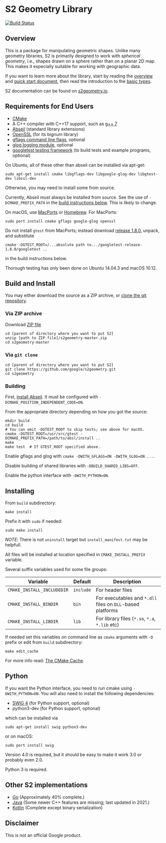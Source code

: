 # S2 Geometry Library

[![Build Status](https://travis-ci.org/google/s2geometry.svg?branch=master)](https://travis-ci.org/google/s2geometry)

## Overview

This is a package for manipulating geometric shapes. Unlike many geometry
libraries, S2 is primarily designed to work with _spherical geometry_, i.e.,
shapes drawn on a sphere rather than on a planar 2D map. This makes it
especially suitable for working with geographic data.

If you want to learn more about the library, start by reading the
[overview](http://s2geometry.io/about/overview) and [quick start
document](http://s2geometry.io/devguide/cpp/quickstart), then read the
introduction to the [basic types](http://s2geometry.io/devguide/basic_types).

S2 documentation can be found on [s2geometry.io](http://s2geometry.io).

## Requirements for End Users

* [CMake](http://www.cmake.org/)
* A C++ compiler with C++17 support, such as [g++ 7](https://gcc.gnu.org/)
* [Abseil](https://github.com/abseil/abseil-cpp) (standard library extensions)
* [OpenSSL](https://github.com/openssl/openssl) (for its bignum library)
* [gflags command line flags](https://github.com/gflags/gflags), optional
* [glog logging module](https://github.com/google/glog), optional
* [googletest testing framework](https://github.com/google/googletest)
  (to build tests and example programs, optional)

On Ubuntu, all of these other than abseil can be installed via apt-get:

```
sudo apt-get install cmake libgflags-dev libgoogle-glog-dev libgtest-dev libssl-dev
```

Otherwise, you may need to install some from source.

Currently, Abseil must always be installed from source.  See the use of
`-DCMAKE_PREFIX_PATH` in the [build instructions below](#building).
This is likely to change.

On macOS, use [MacPorts](http://www.macports.org/) or
[Homebrew](http://brew.sh/).  For MacPorts:

```
sudo port install cmake gflags google-glog openssl
```

Do not install `gtest` from MacPorts; instead download [release
1.8.0](https://github.com/google/googletest/releases/tag/release-1.8.0), unpack,
and substitute

```
cmake -DGTEST_ROOT=/...absolute path to.../googletest-release-1.8.0/googletest ..
```

in the build instructions below.

Thorough testing has only been done on Ubuntu 14.04.3 and macOS 10.12.

## Build and Install

You may either download the source as a ZIP archive, or [clone the git
repository](https://help.github.com/articles/cloning-a-repository/).

### Via ZIP archive

Download [ZIP file](https://github.com/google/s2geometry/archive/master.zip)

```
cd [parent of directory where you want to put S2]
unzip [path to ZIP file]/s2geometry-master.zip
cd s2geometry-master
```

### Via `git clone`

```
cd [parent of directory where you want to put S2]
git clone https://github.com/google/s2geometry.git
cd s2geometry
```

### Building

First, [install Abseil](https://abseil.io/docs/cpp/tools/cmake-installs).
It must be configured with `-DCMAKE_POSITION_INDEPENDENT_CODE=ON`.

From the appropriate directory depending on how you got the source:

```
mkdir build
cd build
# You can omit -DGTEST_ROOT to skip tests; see above for macOS.
cmake -DGTEST_ROOT=/usr/src/gtest -DCMAKE_PREFIX_PATH=/path/to/absl/install ..
make
make test  # If GTEST_ROOT specified above.
```

Enable gflags and glog with `cmake -DWITH_GFLAGS=ON -DWITH_GLOG=ON ...`.

Disable building of shared libraries with `-DBUILD_SHARED_LIBS=OFF`.

Enable the python interface with `-DWITH_PYTHON=ON`.

## Installing

From `build` subdirectory:

```
make install
```

Prefix it with `sudo` if needed:

```
sudo make install
```

_NOTE_: There is not `uninstall` target but `install_manifest.txt` may be helpfull.

All files will be installed at location specified in `CMAKE_INSTALL_PREFIX` variable.

Several suffix variables used for some file groups:

Variable | Default | Description
-------- | ------- | -----------
`CMAKE_INSTALL_INCLUDEDIR` | `include` | For header files
`CMAKE_INSTALL_BINDIR`     | `bin`     | For executables and `*.dll` files on `DLL`-based platforms
`CMAKE_INSTALL_LIBDIR`     | `lib`     | For library files (`*.so`, `*.a`, `*.lib` etc)

If needed set this variables on command line as `cmake` arguments with `-D` prefix or edit from `build` subdirectory:

```
make edit_cache
```

For more info read: [The CMake Cache](https://cmake.org/cmake/help/latest/guide/user-interaction/index.html#the-cmake-cache).

## Python

If you want the Python interface, you need to run cmake using
`-DWITH_PYTHON=ON`. You will also need to install the following dependencies:

* [SWIG 4](https://github.com/swig/swig) (for Python support, optional)
* python3-dev (for Python support, optional)

which can be installed via

```
sudo apt-get install swig python3-dev
```

or on macOS:

```
sudo port install swig
```
Version 4.0 is required, but it should be easy to make it work 3.0 or probably
even 2.0.

Python 3 is required.

## Other S2 implementations

* [Go](https://github.com/golang/geo) (Approximately 40% complete.)
* [Java](https://github.com/google/s2-geometry-library-java) (Some newer C++ features are missing;
  last updated in 2021.)
* [Kotlin](https://github.com/Enovea/s2-geometry-kotlin) (Complete except binary serialization)

## Disclaimer

This is not an official Google product.
